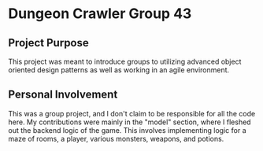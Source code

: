 # Dungeon Crawler Group 43

## Project Purpose
This project was meant to introduce groups to utilizing advanced object oriented design patterns as well as working in an agile environment.

## Personal Involvement
This was a group project, and I don't claim to be responsible for all the code here.  My contributions were mainly in the "model" section, where I fleshed out the backend logic of the game. This involves implementing logic for a maze of rooms, a player, various monsters, weapons, and potions.

